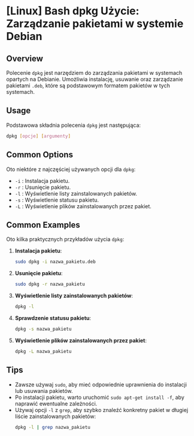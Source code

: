 # [Linux] Bash dpkg Użycie: Zarządzanie pakietami w systemie Debian

## Overview
Polecenie `dpkg` jest narzędziem do zarządzania pakietami w systemach opartych na Debianie. Umożliwia instalację, usuwanie oraz zarządzanie pakietami `.deb`, które są podstawowym formatem pakietów w tych systemach.

## Usage
Podstawowa składnia polecenia `dpkg` jest następująca:

```bash
dpkg [opcje] [argumenty]
```

## Common Options
Oto niektóre z najczęściej używanych opcji dla `dpkg`:

- `-i` : Instalacja pakietu.
- `-r` : Usunięcie pakietu.
- `-l` : Wyświetlenie listy zainstalowanych pakietów.
- `-s` : Wyświetlenie statusu pakietu.
- `-L` : Wyświetlenie plików zainstalowanych przez pakiet.

## Common Examples
Oto kilka praktycznych przykładów użycia `dpkg`:

1. **Instalacja pakietu**:
   ```bash
   sudo dpkg -i nazwa_pakietu.deb
   ```

2. **Usunięcie pakietu**:
   ```bash
   sudo dpkg -r nazwa_pakietu
   ```

3. **Wyświetlenie listy zainstalowanych pakietów**:
   ```bash
   dpkg -l
   ```

4. **Sprawdzenie statusu pakietu**:
   ```bash
   dpkg -s nazwa_pakietu
   ```

5. **Wyświetlenie plików zainstalowanych przez pakiet**:
   ```bash
   dpkg -L nazwa_pakietu
   ```

## Tips
- Zawsze używaj `sudo`, aby mieć odpowiednie uprawnienia do instalacji lub usuwania pakietów.
- Po instalacji pakietu, warto uruchomić `sudo apt-get install -f`, aby naprawić ewentualne zależności.
- Używaj opcji `-l` z `grep`, aby szybko znaleźć konkretny pakiet w długiej liście zainstalowanych pakietów:
  ```bash
  dpkg -l | grep nazwa_pakietu
  ```